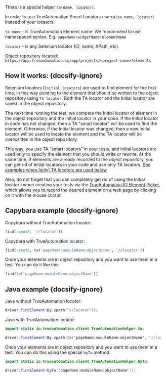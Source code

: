 There is a special helper `ta(name, locator)`.

In order to use TrueAutomation Smart Locators use `ta(ta_name, locator)` instead of your locators.

`ta_name` - is TrueAutomation Element name. We recommend to use namespaced syntax. E.g. `pageName:widgetName:elementName`

`locator` - is any Selenium locator (ID, name, XPath, etc).

Object repository located: `https://app.trueautomation.io/app/projects/<project-name>/elements`

## How it works: {docsify-ignore}

Selenium locators (`Initial locators`) are used to find element for the first time, in this way pointing to the element that should be written to the object repository using `TA locator`. Both the TA locator and the Initial locator are saved in the object repository. 

The next time running the test, we compare the Initial locator of element in the object repository and the Initial locator in your code. If the Initial locator in code has not changed, then a TA "smart locator" will be used to find the element. Otherwise, if the Initial locator was changed, then a new Initial locator will be used to locate the element and the TA locator will be overwritten in the object repository.

This way, you use TA "smart locators" in your tests, and Initial locators are used only to specify the element that you should write or rewrite. At the same time, if elements are already recorded to the object repository, you can get rid of Initial locators in your code and use only TA locators. [See examples when (only) TA locators are used below](https://trueautomation.io/docs/#/getting-started/ta-locators?id=capybara-example)

Also, do not forget that you can completely get rid of using the Initial locators when creating your tests via the [TrueAutomation.IO Element Picker](https://trueautomation.io/docs/#/getting-started/using-element-picker), which allows you to record the desired element on a web page by clicking on it with the mouse cursor.

## Capybara example {docsify-ignore}

Capybara without TrueAutomation locator:
```ruby
find(:xpath, '//locator'))
```

Capybara with TrueAutomation locator:
```ruby
find(:xpath, ta('pageName:moduleName:objectName', '//locator'))
```

Once your elements are in object repository and you want to use them in a test. You can do it like this:

```ruby
find(ta('pageName:moduleName:objectName'))
```

## Java example {docsify-ignore}

Java without TrueAutomation locator:
```java
driver.findElement(By.xpath("//locator"));
```

Java with TrueAutomation locator:
```java
import static io.trueautomation.client.TrueAutomationHelper.ta;

driver.findElement(By.xpath(ta('pageName:moduleName:objectName', '//locator')));
```

Once your elements are in object repository and you want to use them in a test. You can do this using the special `byTa` method:
```java
import static io.trueautomation.client.TrueAutomationHelper.byTa;

driver.findElement(byTa('pageName:moduleName:objectName'));
```
